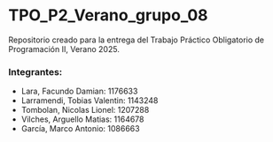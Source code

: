 # TPO_P2_Verano_grupo_08
 Repositorio creado para la entrega del Trabajo Práctico Obligatorio de Programación II, Verano 2025.

 ### **Integrantes**:
 
- Lara, Facundo Damian: 1176633
- Larramendi, Tobias Valentin:  1143248
- Tombolan, Nicolas Lionel: 1207288
- Vilches, Arguello Matias: 1164678
- García, Marco Antonio: 1086663
